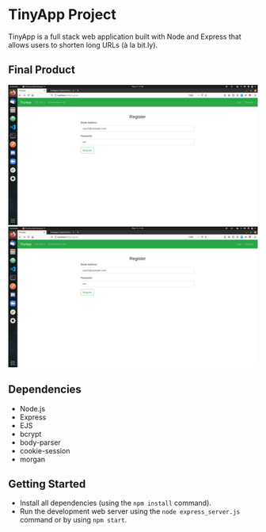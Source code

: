 # TinyApp Project

TinyApp is a full stack web application built with Node and Express that allows users to shorten long URLs (à la bit.ly).

## Final Product

!["Screenshot of the /urls page"](https://raw.githubusercontent.com/Thommati/tinyapp/master/docs/register-form.png)
!["Screenshot of the registration form at /register"](https://raw.githubusercontent.com/Thommati/tinyapp/master/docs/register-form.png)

## Dependencies

- Node.js
- Express
- EJS
- bcrypt
- body-parser
- cookie-session
- morgan

## Getting Started

- Install all dependencies (using the `npm install` command).
- Run the development web server using the `node express_server.js` command or by using `npm start`.